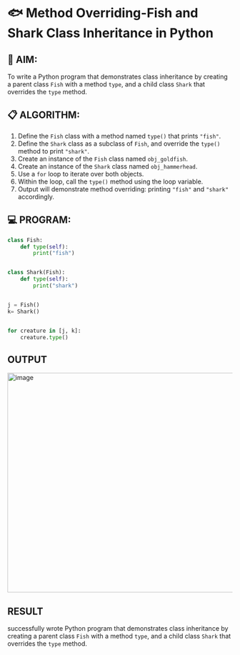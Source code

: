 # 🐟 Method Overriding-Fish and Shark Class Inheritance in Python

## 🧠 AIM:
To write a Python program that demonstrates class inheritance by creating a parent class `Fish` with a method `type`, and a child class `Shark` that overrides the `type` method.

## 📋 ALGORITHM:

1. Define the `Fish` class with a method named `type()` that prints `"fish"`.
2. Define the `Shark` class as a subclass of `Fish`, and override the `type()` method to print `"shark"`.
3. Create an instance of the `Fish` class named `obj_goldfish`.
4. Create an instance of the `Shark` class named `obj_hammerhead`.
5. Use a `for` loop to iterate over both objects.
6. Within the loop, call the `type()` method using the loop variable.
7. Output will demonstrate method overriding: printing `"fish"` and `"shark"` accordingly.

## 💻 PROGRAM:
```py
class Fish:
    def type(self):
        print("fish")


class Shark(Fish):
    def type(self):
        print("shark")


j = Fish()
k= Shark()


for creature in [j, k]:
    creature.type()
```
## OUTPUT
<img width="1357" height="492" alt="image" src="https://github.com/user-attachments/assets/ed1944fd-eace-4e87-8112-830dfc80b60e" />

## RESULT
successfully wrote Python program that demonstrates class inheritance by creating a parent class `Fish` with a method `type`, and a child class `Shark` that overrides the `type` method.
